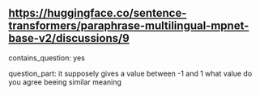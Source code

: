 ## https://huggingface.co/sentence-transformers/paraphrase-multilingual-mpnet-base-v2/discussions/9

contains_question: yes

question_part: 
it supposely gives a value between -1 and 1 what value do you agree beeing similar meaning